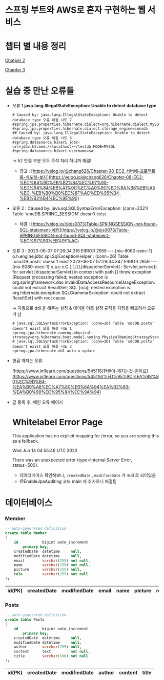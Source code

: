 # 스프링 부트와 AWS로 혼자 구현하는 웹 서비스

# 챕터 별 내용 정리

[Chatper 2](%E1%84%89%E1%85%B3%E1%84%91%E1%85%B3%E1%84%85%E1%85%B5%E1%86%BC%20%E1%84%87%E1%85%AE%E1%84%90%E1%85%B3%E1%84%8B%E1%85%AA%20AWS%E1%84%85%E1%85%A9%20%E1%84%92%E1%85%A9%E1%86%AB%E1%84%8C%E1%85%A1%20%E1%84%80%E1%85%AE%E1%84%92%E1%85%A7%E1%86%AB%E1%84%92%E1%85%A1%E1%84%82%E1%85%B3%E1%86%AB%20%E1%84%8B%E1%85%B0%E1%86%B8%20%E1%84%89%E1%85%A5%E1%84%87%E1%85%B5%E1%84%89%E1%85%B3%204c499331bfae489784df4789a76f1cf0/Chatper%202%20b4c7db25fda04b4d86caf5dea300131e.md)

[Chapter 3](%E1%84%89%E1%85%B3%E1%84%91%E1%85%B3%E1%84%85%E1%85%B5%E1%86%BC%20%E1%84%87%E1%85%AE%E1%84%90%E1%85%B3%E1%84%8B%E1%85%AA%20AWS%E1%84%85%E1%85%A9%20%E1%84%92%E1%85%A9%E1%86%AB%E1%84%8C%E1%85%A1%20%E1%84%80%E1%85%AE%E1%84%92%E1%85%A7%E1%86%AB%E1%84%92%E1%85%A1%E1%84%82%E1%85%B3%E1%86%AB%20%E1%84%8B%E1%85%B0%E1%86%B8%20%E1%84%89%E1%85%A5%E1%84%87%E1%85%B5%E1%84%89%E1%85%B3%204c499331bfae489784df4789a76f1cf0/Chapter%203%2080eea184dd994bd2a732a5c6e3947b3a.md)

# 실습 중 만난 오류들

- 오류 1 **java.lang.IllegalStateException: Unable to detect database type**

    ```
    # Caused by: java.lang.IllegalStateException: Unable to detect database type 오류 해결 시도 7
    #spring.jpa.properties.hibernate.dialect=org.hibernate.dialect.MySQL57Dialect
    #spring.jpa.properties.hibernate.dialect.storage_engine=innodb
    ## Caused by: java.lang.IllegalStateException: Unable to detect database type 오류 해결 시도 6
    #spring.datasource.hikari.jdbc-url=jdbc:h2:mem://localhost/~/testdb;MODE=MYSQL
    #spring.datasource.hikari.username=sa
    ```

  → h2 연결 부분 모두 주석 처리 하니까 해결!
  - 참고 : [https://velog.io/@chang626/Chapter-08-EC2-서버에-프로젝트를-배포해-보자](https://velog.io/@chang626/Chapter-08-EC2-%EC%84%9C%EB%B2%84%EC%97%90-%ED%94%84%EB%A1%9C%EC%A0%9D%ED%8A%B8%EB%A5%BC-%EB%B0%B0%ED%8F%AC%ED%95%B4-%EB%B3%B4%EC%9E%90)

- 오류 2 : Caused by: java.sql.SQLSyntaxErrorException: (conn=2321) Table 'umcDB.SPRING_SESSION' doesn't exist

  - 해결 : [https://velog.io/@ojs0073/Table-SPRINGSESSION-not-found-SQL-statement-에러](https://velog.io/@ojs0073/Table-SPRINGSESSION-not-found-SQL-statement-%EC%97%90%EB%9F%AC)

- 오류 3 : 2023-06-07 07:26:34.316 ERROR 2959 --- [nio-8080-exec-1] o.h.engine.jdbc.spi.SqlExceptionHelper   : (conn=26) Table 'umcDB.posts' doesn't exist
  2023-06-07 07:26:34.347 ERROR 2959 --- [nio-8080-exec-1] o.a.c.c.C.[.[.[/].[dispatcherServlet]    : Servlet.service() for servlet [dispatcherServlet] in context with path [] threw exception [Request processing failed; nested exception is org.springframework.dao.InvalidDataAccessResourceUsageException: could not extract ResultSet; SQL [n/a]; nested exception is org.hibernate.exception.SQLGrammarException: could not extract ResultSet] with root cause

  → 자동으로 ddl 을 해주는 설정 & 테이블 이름 설정 규칙을 지정을 빠뜨려서 오류가 남

    ```
    # java.sql.SQLSyntaxErrorException: (conn=26) Table 'umcDB.posts' doesn't exist 오류 해결 시도 1
    spring.jpa.hibernate.naming.physical-strategy=org.hibernate.boot.model.naming.PhysicalNamingStrategyStandardImpl
    # java.sql.SQLSyntaxErrorException: (conn=26) Table 'umcDB.posts' doesn't exist 오류 해결 시도 3
    spring.jpa.hibernate.ddl-auto = update
    ```

- 한글 깨지는 오류

  [https://www.inflearn.com/questions/545116/한글이-깨지는것-같아요](https://www.inflearn.com/questions/545116/%ED%95%9C%EA%B8%80%EC%9D%B4-%EA%B9%A8%EC%A7%80%EB%8A%94%EA%B2%83-%EA%B0%99%EC%95%84%EC%9A%94)

- 글 등록 후, 메인 오류 페이지

  # Whitelabel Error Page

  This application has no explicit mapping for /error, so you are seeing this as a fallback.

  Wed Jun 14 04:55:46 UTC 2023

  There was an unexpected error (type=Internal Server Error, status=500).

    - 데이터베이스 확인해보니, `createdDate` , `modifiedDate` 가 null 로 되어있음
    - @EnableJpaAuditing 코드 main 에 추가하니 해결됨

# 데이터베이스

### Member

```sql
-- auto-generated definition
create table Member
(
    id           bigint auto_increment
        primary key,
    createdDate  datetime     null,
    modifiedDate datetime     null,
    email        varchar(255) not null,
    name         varchar(255) not null,
    picture      varchar(255) null,
    role         varchar(255) not null
);
```

| id(PK) | createdDate | modifiedDate | email | name | picture | role |
| --- | --- | --- | --- | --- | --- | --- |

### Posts

```sql
-- auto-generated definition
create table Posts
(
    id           bigint auto_increment
        primary key,
    createdDate  datetime     null,
    modifiedDate datetime     null,
    author       varchar(255) null,
    content      text         not null,
    title        varchar(500) not null
);
```

| id(PK) | createdDate | modifiedDate | author | content | title |
| --- | --- | --- | --- | --- | --- |